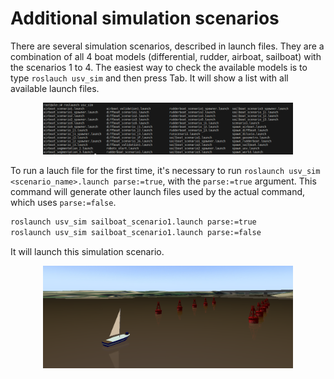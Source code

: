 
# Additional simulation scenarios

There are several simulation scenarios, described in launch files. They are a combination of all 4 boat models (differential, rudder, airboat, sailboat) with the scenarios 1 to 4. The easiest way to check the available models is to type `roslauch usv_sim` and then press Tab. It will show a list with all available launch files.

<p align="center">
  <img src="./images/scenario_list.png" width="400" alt="List of all scenarios"/>
</p>

To run a lauch file for the first time, it's necessary to run `roslaunch usv_sim <scenario_name>.launch parse:=true`, with the `parse:=true` argument. This command will generate other launch files used by the actual command, which uses `parse:=false`. 

```bash
roslaunch usv_sim sailboat_scenario1.launch parse:=true
roslaunch usv_sim sailboat_scenario1.launch parse:=false
```

It will launch this simulation scenario.

<p align="center">
  <img src="./images/sailboat_scenario1.png" width="400" alt="List of all scenarios"/>
</p>
